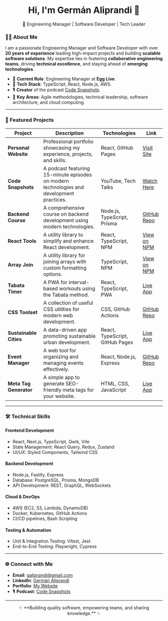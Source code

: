<!-- Main Banner -->
<h1 align="center">Hi, I'm Germán Aliprandi 👋</h1>
<p align="center">
  🚀 Engineering Manager | Software Developer | Tech Leader  
</p>


### 🧑‍💻 About Me

I am a passionate Engineering Manager and Software Developer with over **20 years of experience** leading high-impact projects and building **scalable software solutions**. My expertise lies in fostering **collaborative engineering teams**, driving **technical excellence**, and staying ahead of **emerging technologies**.

- 💼 **Current Role**: Engineering Manager at **Egg Live**.  
- 🔨 **Tech Stack**: TypeScript, React, Node.js, AWS.  
- 🎙️ **Creator** of the podcast [Code Snapshots](https://www.youtube.com/@Code-Snaps).  
- 🚀 **Key Areas**: Agile methodologies, technical leadership, software architecture, and cloud computing.  

---

### 🚀 Featured Projects

| Project                | Description                                                                              | Technologies                    | Link                                                                 |
| ---------------------- | ---------------------------------------------------------------------------------------- | ------------------------------- | -------------------------------------------------------------------- |
| **Personal Website**   | Professional portfolio showcasing my experience, projects, and skills.                   | React, GitHub Pages             | [Visit Site](https://galiprandi.github.io/me)                        |
| **Code Snapshots**     | A podcast featuring 15-minute episodes on modern technologies and development practices. | YouTube, Tech Talks             | [Watch Here](https://www.youtube.com/@Code-Snaps)                    |
| **Backend Course**     | A comprehensive course on backend development using modern technologies.                 | Node.js, TypeScript, Prisma     | [GitHub Repo](https://github.com/galiprandi/api-stock)               |
| **React Tools**        | A utility library to simplify and enhance React development.                             | React, TypeScript, NPM          | [View on NPM](https://www.npmjs.com/package/@galiprandi/react-tools) |
| **Array Join**         | A utility library for joining arrays with custom formatting options.                     | TypeScript, NPM                 | [View on NPM](https://www.npmjs.com/package/@galiprandi/array-join)  |
| **Tabata Timer**       | A PWA for interval-based workouts using the Tabata method.                               | React, TypeScript, PWA          | [Live App](https://galiprandi.github.io/tabata)                      |
| **CSS Toolset**        | A collection of useful CSS utilities for modern web development.                         | CSS, GitHub Actions             | [GitHub Repo](https://github.com/galiprandi/css-toolset)             |
| **Sustainable Cities** | A data-driven app promoting sustainable urban development.                               | React, TypeScript, GitHub Pages | [Live App](https://galiprandi.github.io/ciudades-sostenibles)        |
| **Event Manager**      | A web tool for organizing and managing events effectively.                               | React, Node.js, Express         | [GitHub Repo](https://github.com/galiprandi/eventManager)            |
| **Meta Tag Generator** | A simple app to generate SEO-friendly meta tags for your website.                        | HTML, CSS, JavaScript           | [Live App](https://galiprandi.github.io/meta-tag-generator/)         |

---

### 🛠 Technical Skills

#### **Frontend Development**
- React, Next.js, TypeScript, Qwik, Vite
- State Management: React Query, Redux, Zustand
- UI/UX: Styled Components, Tailwind CSS

#### **Backend Development**
- Node.js, Fastify, Express
- Database: PostgreSQL, Prisma, MongoDB
- API Development: REST, GraphQL, WebSockets

#### **Cloud & DevOps**
- AWS (EC2, S3, Lambda, DynamoDB)
- Docker, Kubernetes, GitHub Actions
- CI/CD pipelines, Bash Scripting

#### **Testing & Automation**
- Unit & Integration Testing: Vitest, Jest
- End-to-End Testing: Playwright, Cypress

---

### 🌐 Connect with Me

- **Email**: [galiprandi@gmail.com](mailto:galiprandi@gmail.com)  
- **LinkedIn**: [Germán Aliprandi](https://www.linkedin.com/in/galiprandi)  
- **Portfolio**: [My Website](https://galiprandi.github.io/me)  
- 🎙️ **Podcast**: [Code Snapshots](https://www.youtube.com/@Code-Snaps)  

---

<p align="center">✨ **Building quality software, empowering teams, and sharing knowledge.** ✨</p>
